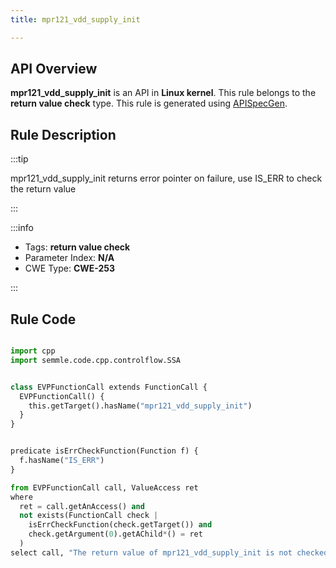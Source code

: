 ```yaml
---
title: mpr121_vdd_supply_init

---
```



## API Overview
**mpr121_vdd_supply_init** is an API in **Linux kernel**. This rule belongs to the **return value check** type. This rule is generated using [APISpecGen](../../tools/APISpecGen).
## Rule Description

:::tip

mpr121_vdd_supply_init returns error pointer on failure, use IS_ERR to check the return value

:::

:::info

- Tags: **return value check**
- Parameter Index: **N/A**
- CWE Type: **CWE-253**

:::

## Rule Code
```python

import cpp
import semmle.code.cpp.controlflow.SSA


class EVPFunctionCall extends FunctionCall {
  EVPFunctionCall() {
    this.getTarget().hasName("mpr121_vdd_supply_init")
  }
}


predicate isErrCheckFunction(Function f) {
  f.hasName("IS_ERR") 
}

from EVPFunctionCall call, ValueAccess ret
where
  ret = call.getAnAccess() and
  not exists(FunctionCall check |
    isErrCheckFunction(check.getTarget()) and
    check.getArgument(0).getAChild*() = ret
  )
select call, "The return value of mpr121_vdd_supply_init is not checked with IS_ERR."
    
```
